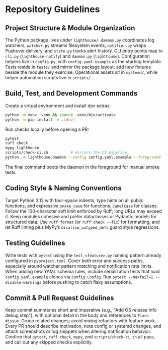 # Repository Guidelines

## Project Structure & Module Organization
The Python package lives under `lighthouse/`. `daemon.py` coordinates log watchers, `watcher.py` streams filesystem events, `notifier.py` wraps Pushover delivery, and `state.py` tracks alert history. CLI entry points map to `cli.py` (`lighthouse-notify`) and `daemon.py` (`lighthouse`). Configuration helpers live in `config.py`, with `config.yaml.example` as the starting template. Tests reside in `tests/` and mirror the package layout; add new fixtures beside the module they exercise. Operational assets sit in `systemd/`, while helper automation scripts live in `scripts/`.

## Build, Test, and Development Commands
Create a virtual environment and install dev extras:

```bash
python -m venv .venv && source .venv/bin/activate
python -m pip install -e .[dev]
```

Run checks locally before opening a PR:

```bash
pytest
ruff check .
mypy lighthouse
scripts/check-ci.sh          # mirrors the CI pipeline
python -m lighthouse.daemon --config config.yaml.example --foreground
```

The final command boots the daemon in the foreground for manual smoke tests.

## Coding Style & Naming Conventions
Target Python 3.12 with four-space indents, type hints on all public functions, and expressive `snake_case` for functions, `CamelCase` for classes. Follow the 100-character soft limit enforced by Ruff; long URLs may exceed it. Keep modules cohesive and prefer dataclasses or Pydantic models for structured data. Use `ruff format` (or `ruff check --fix`) for formatting, and let Ruff linting plus MyPy’s `disallow_untyped_defs` guard style regressions.

## Testing Guidelines
Write tests with `pytest` using the `test_<feature>.py` naming pattern already configured in `pyproject.toml`. Cover both error and success paths, especially around watcher pattern matching and notification rate limits. When adding new YAML schema rules, include serialization tests that load `config.yaml.example` clones via `config.Config`. Run `pytest --maxfail=1 --disable-warnings` before pushing to catch flaky assumptions.

## Commit & Pull Request Guidelines
Keep commit summaries short and imperative (e.g., "Add OS release info debug step"), with optional detail in the body and references to `Fixes #issue`. Group related changes; avoid mixing refactors with feature work. Every PR should describe motivation, note config or systemd changes, and attach screenshots or log snippets when altering notification behavior. Confirm that `pytest`, `ruff check`, `mypy`, and `scripts/check-ci.sh` all pass, and call out any skipped checks explicitly.
